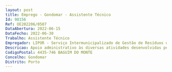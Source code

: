 ```yaml
--- 
layout: post
title: Emprego - Gondomar - Assistente Técnico
Id: 98156
Ref: OE202206/0507
DataAbertura: 2022-06-15
DataFecho: 2022-06-30
Trabalho: Assistente Técnico
Empregador: LIPOR - Serviço Intermunicipalizado de Gestão de Resíduos do Grande Porto
Descricao: Apoio administrativo às diversas atividades desenvolvidas pelo Departamento Jurídico e de Auditoria (DJA), nomeadamente  elaboração de requisições internas e externas  atualização das métricas do DJA, nas plataformas adequadas  acompanhamento do Kaizen no DJA  registo de correspondência  registo de documentação na plataforma de Gestão Documental  assegurar o correio interno (sempre que necessário).
CodigoPostal: 4435-746 BAGUIM DO MONTE
Concelho: Gondomar
Distrito: Porto
--- 
```

